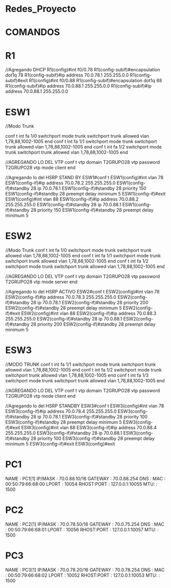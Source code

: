 # Redes_Proyecto

# COMANDOS

# R1

//Agregando DHCP
R1(config)#int f0/0.78
R1(config-subif)#encapsulation dot1q 78
R1(config-subif)#ip address 70.0.78.1 255.255.0.0
R1(config-subif)#exit
R1(config)#int f0/0.88
R1(config-subif)#encapsulation dot1q 88
R1(config-subif)#ip address 70.0.88.1 255.255.0.0
R1(config-subif)#ip address 70.0.88.1 255.255.0.0


# ESW1

//Modo Trunk

conf t
int fa 1/0 
switchport mode trunk
switchport trunk allowed vlan 1,78,88,1002-1005
end
conf t
int fa 1/1
switchport mode trunk
switchport trunk allowed vlan 1,78,88,1002-1005
end
conf t
int fa 1/2
switchport mode trunk
switchport trunk allowed vlan 1,78,88,1002-1005
end


//AGREGANDO LO DEL VTP
conf t
vtp domain T2GRUPO28
vtp password T2GRUPO28
vtp mode client
end

//Agregando lo del HSRP STAND BY
ESW1#conf t
ESW1(config)#int vlan 78
ESW1(config-if)#ip address 70.0.78.2 255.255.255.0
ESW1(config-if)#standby 28 ip 70.0.78.1
ESW1(config-if)#standby 28 priority 150
ESW1(config-if)#standby 28 preempt delay minimum 5
ESW1(config-if)#exit
ESW1(config)#int vlan 88
ESW1(config-if)#ip address 70.0.88.2 255.255.255.0
ESW1(config-if)#standby 28 ip 70.0.88.1
ESW1(config-if)#standby 28 priority 150
ESW1(config-if)#standby 28 preempt delay minimum 5


# ESW2

//Modo Trunk
conf t
int fa 1/0 
switchport mode trunk
switchport trunk allowed vlan 1,78,88,1002-1005
end
conf t
int fa 1/1
switchport mode trunk
switchport trunk allowed vlan 1,78,88,1002-1005
end
conf t
int fa 1/2
switchport mode trunk
switchport trunk allowed vlan 1,78,88,1002-1005
end

//AGREGANDO LO DEL VTP
conf t
vtp domain T2GRUPO28
vtp password T2GRUPO28
vtp mode server
end


//Agregando lo del HSRP ACTIVO
ESW2#conf t
ESW2(config)#int vlan 78
ESW2(config-if)#ip address 70.0.78.3 255.255.255.0
ESW2(config-if)#standby 28 ip 70.0.78.1
ESW2(config-if)#standby 28 priority 200
ESW2(config-if)#standby 28 preempt delay minimum 5
ESW2(config-if)#exit
ESW2(config)#int vlan 88
ESW2(config-if)#ip address 70.0.88.3 255.255.255.0
ESW2(config-if)#standby 28 ip 70.0.88.1
ESW2(config-if)#standby 28 priority 200
ESW2(config-if)#standby 28 preempt delay minimum 5


# ESW3

//MODO TRUNK
conf t
int fa 1/1
switchport mode trunk
switchport trunk allowed vlan 1,78,88,1002-1005
end
conf t
int fa 1/2
switchport mode trunk
switchport trunk allowed vlan 1,78,88,1002-1005
end
conf t
int fa 1/3
switchport mode trunk
switchport trunk allowed vlan 1,78,88,1002-1005
end

//AGREGANDO LO DEL VTP
conf t
vtp domain T2GRUPO28
vtp password T2GRUPO28
vtp mode client
end


//Agregando lo del HSRP STANDBY
ESW3#conf t
ESW3(config)#int vlan 78
ESW3(config-if)#ip address 70.0.78.4 255.255.255.0
ESW3(config-if)#standby 28 ip 70.0.78.1
ESW3(config-if)#standby 28 priority 100
ESW3(config-if)#standby 28 preempt delay minimum 5
ESW3(config-if)#exit
ESW3(config)#int vlan 88
ESW3(config-if)#ip address 70.0.88.4 255.255.255.0
ESW3(config-if)#standby 28 ip 70.0.88.1
ESW3(config-if)#standby 28 priority 100
ESW3(config-if)#standby 28 preempt delay minimum 5
ESW3(config-if)#exit
ESW3(config)#exit


# PC1

NAME        : PC1[1]
IP/MASK     : 70.0.88.10/16
GATEWAY     : 70.0.88.254
DNS         :
MAC         : 00:50:79:66:68:00
LPORT       : 10054
RHOST:PORT  : 127.0.0.1:10055
MTU:        : 1500


# PC2

NAME        : PC2[1]
IP/MASK     : 70.0.78.50/16
GATEWAY     : 70.0.75.254
DNS         :
MAC         : 00:50:79:66:68:01
LPORT       : 10056
RHOST:PORT  : 127.0.0.1:10057
MTU:        : 1500


# PC3

NAME        : PC3[1]
IP/MASK     : 70.0.78.20/16
GATEWAY     : 70.0.78.254
DNS         :
MAC         : 00:50:79:66:68:02
LPORT       : 10052
RHOST:PORT  : 127.0.0.1:10053
MTU:        : 1500
